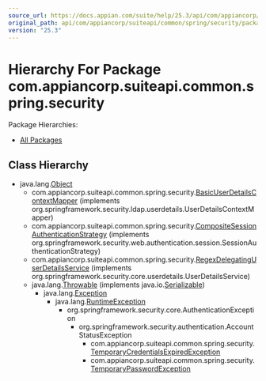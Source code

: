 ```yaml
---
source_url: https://docs.appian.com/suite/help/25.3/api/com/appiancorp/suiteapi/common/spring/security/package-tree.html
original_path: api/com/appiancorp/suiteapi/common/spring/security/package-tree.html
version: "25.3"
---
```


# Hierarchy For Package com.appiancorp.suiteapi.common.spring.security

Package Hierarchies:

-   [All Packages](../../../../../../overview-tree.html)

## Class Hierarchy

-   java.lang.[Object](https://docs.oracle.com/en/java/javase/17/docs/api/java.base/java/lang/Object.html "class or interface in java.lang")
    -   com.appiancorp.suiteapi.common.spring.security.[BasicUserDetailsContextMapper](BasicUserDetailsContextMapper.html "class in com.appiancorp.suiteapi.common.spring.security") (implements org.springframework.security.ldap.userdetails.UserDetailsContextMapper)
    -   com.appiancorp.suiteapi.common.spring.security.[CompositeSessionAuthenticationStrategy](CompositeSessionAuthenticationStrategy.html "class in com.appiancorp.suiteapi.common.spring.security") (implements org.springframework.security.web.authentication.session.SessionAuthenticationStrategy)
    -   com.appiancorp.suiteapi.common.spring.security.[RegexDelegatingUserDetailsService](RegexDelegatingUserDetailsService.html "class in com.appiancorp.suiteapi.common.spring.security") (implements org.springframework.security.core.userdetails.UserDetailsService)
    -   java.lang.[Throwable](https://docs.oracle.com/en/java/javase/17/docs/api/java.base/java/lang/Throwable.html "class or interface in java.lang") (implements java.io.[Serializable](https://docs.oracle.com/en/java/javase/17/docs/api/java.base/java/io/Serializable.html "class or interface in java.io"))
        -   java.lang.[Exception](https://docs.oracle.com/en/java/javase/17/docs/api/java.base/java/lang/Exception.html "class or interface in java.lang")
            -   java.lang.[RuntimeException](https://docs.oracle.com/en/java/javase/17/docs/api/java.base/java/lang/RuntimeException.html "class or interface in java.lang")
                -   org.springframework.security.core.AuthenticationException
                    -   org.springframework.security.authentication.AccountStatusException
                        -   com.appiancorp.suiteapi.common.spring.security.[TemporaryCredentialsExpiredException](TemporaryCredentialsExpiredException.html "class in com.appiancorp.suiteapi.common.spring.security")
                        -   com.appiancorp.suiteapi.common.spring.security.[TemporaryPasswordException](TemporaryPasswordException.html "class in com.appiancorp.suiteapi.common.spring.security")